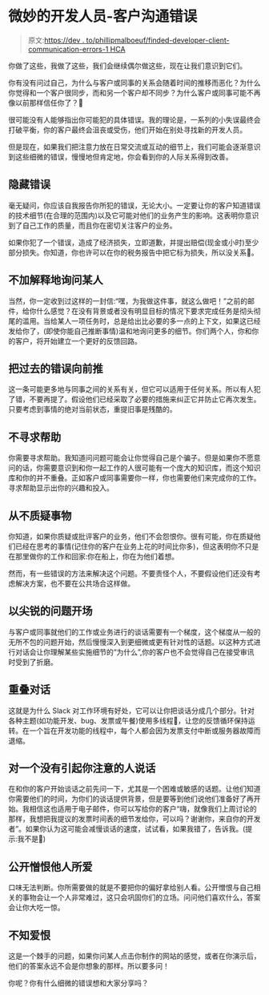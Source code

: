 # 微妙的开发人员-客户沟通错误

> 原文:[https://dev . to/phillipmalboeuf/finded-developer-client-communication-errors-1 HCA](https://dev.to/phillipmalboeuf/subtle-developer-client-communication-mistakes-1hca)

你做了这些，我做了这些，我们会继续偶尔做这些，现在让我们意识到它们。

你有没有问过自己，为什么与客户或同事的关系会随着时间的推移而恶化？为什么你觉得和一个客户很同步，而和另一个客户却不同步？为什么客户或同事可能不再像以前那样信任你了？🤔

很可能没有人能够指出你可能犯的具体错误。我的理论是，一系列的小失误最终会打破平衡，你的客户最终会沮丧或受伤，他们开始在别处寻找新的开发人员。

但是现在，如果我们把注意力放在日常交流或互动的细节上，我们可能会逐渐意识到这些细微的错误，慢慢地但肯定地，你会看到你的人际关系得到改善。

## [](#hiding-errors)隐藏错误

毫无疑问，你应该自我报告你所犯的错误，无论大小。一定要让你的客户知道错误的技术细节(在合理的范围内)以及它可能对他们的业务产生的影响。这表明你意识到了自己工作的质量，而且你在密切关注客户的业务。

如果你犯了一个错误，造成了经济损失，立即道歉，并提出赔偿(现金或小时)至少部分损失。你知道，你也许可以在你的税务报告中把它标为损失，所以没关系🤪。

## [](#asking-of-someone-without-explanation)不加解释地询问某人

当然，你一定收到过这样的一封信:“嘿，为我做这件事，就这么做吧！”之前的邮件，给你什么感觉？在没有背景或者没有明显目标的情况下要求完成任务是彻头彻尾的滥用。当给某人一项任务时，总是给出比必要的多一点的上下文，如果这已经发给你了，(即使你能自己推断事情)温和地询问更多的细节。你们两个人，你和你的客户，将开始建立一个更好的反馈回路。

## [](#pulling-past-mistakes-forward)把过去的错误向前推

这一条可能更多地与同事之间的关系有关，但它可以适用于任何关系。所以有人犯了错，不要再提了。假设他们已经采取了必要的措施来纠正它并防止它再次发生。只要考虑到事情的绝对当前状态，重提旧事是残酷的。

## [](#not-asking-for-help)不寻求帮助

你需要寻求帮助。我知道问问题可能会让你觉得自己是个骗子。但是如果你不愿意问的话，你需要意识到和你一起工作的人很可能有一个庞大的知识库，而这个知识库和你的并不重叠。正如客户或同事需要你一样，你也需要他们来完成你的工作。寻求帮助显示出你的兴趣和投入。

## [](#never-questioning-things)从不质疑事物

你知道，如果你质疑或批评客户的业务，他们不会怨恨你。很有可能，你在质疑他们已经在思考的事情(记住你的客户在业务上花的时间比你多)，但这表明你不只是在那里做你的工作和回家:你在船上，你在为他们着想。

然而，有一些错误的方法来解决这个问题。不要责怪个人，不要假设他们还没有考虑解决方案，也不要在公共场合这样做。

## [](#opening-with-pointed-questions)以尖锐的问题开场

与客户或同事就他们的工作或业务进行的谈话需要有一个梯度，这个梯度从一般的无所不包的问题开始，然后慢慢深入到更细微或更有针对性的话题。以这种方式进行对话会让你理解某些实施细节的“为什么”,你的客户也不会觉得自己在接受审讯时受到了折磨。

## [](#overlapping-conversations)重叠对话

这就是为什么 Slack 对工作环境有好处，它可以让你把谈话分成几个部分。针对各种主题(如功能开发、bug、发票或午餐)使用多线程🍕，让您的反馈循环保持运转。在一个旨在开发功能的线程中，每个人都会因为发票支付中断或服务器故障而退缩。

## [](#speaking-to-someone-who-doesnt-have-your-attention)对一个没有引起你注意的人说话

在和你的客户开始谈话之前先问一下，尤其是一个困难或敏感的话题。让他们知道你需要他们的时间，为你们的谈话提供背景，但是要等到他们说他们准备好了再开始。我相信这也适用于电子邮件，你可以写给你的客户“嗨，就像我们上周讨论的那样，我想把我提议的发票时间表的细节发给你，可以吗？谢谢你，来自你的开发者”。如果你认为这可能会减慢谈话的速度，试试看，如果我错了，告诉我。(提示:我不是🥳)

## [](#overtly-hating-what-another-loves)公开憎恨他人所爱

口味无法判断。你所需要做的就是不要把你的偏好拿给别人看。公开憎恨与自己相关的事物会让一个人非常难过，这只会巩固你们的立场。问问他们喜欢什么，答案会让你大吃一惊。

## [](#being-unaware-of-love-or-hate)不知爱恨

这是一个棘手的问题，如果你问某人点击你制作的网站的感觉，或者在你演示后，他们的答案永远不会是你想象的那样。所以要多问！

你呢？你有什么细微的错误想和大家分享吗？